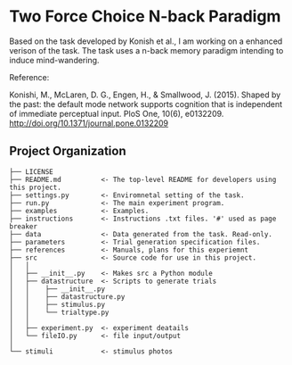 # Two Force Choice N-back Paradigm
Based on the task developed by Konish et al., I am working on a enhanced verison of the task.
The task uses a n-back memory paradigm intending to induce mind-wandering.

Reference:

Konishi, M., McLaren, D. G., Engen, H., & Smallwood, J. (2015). Shaped by the past: the default mode network supports cognition that is independent of immediate perceptual input. PloS One, 10(6), e0132209. http://doi.org/10.1371/journal.pone.0132209



Project Organization
------------

    ├── LICENSE
    ├── README.md          <- The top-level README for developers using this project.
    ├── settings.py        <- Enviromnetal setting of the task.
    ├── run.py             <- The main experiment program.   
    ├── examples           <- Examples.
    ├── instructions       <- Instructions .txt files. '#' used as page breaker   
    ├── data               <- Data generated from the task. Read-only.
    ├── parameters         <- Trial generation specification files.
    ├── references         <- Manuals, plans for this experiemnt
    ├── src                <- Source code for use in this project.
    │   │
    │   ├── __init__.py    <- Makes src a Python module
    │   ├── datastructure  <- Scripts to generate trials
    │   │    ├── __init__.py 
    │   │    ├── datastructure.py 
    │   │    ├── stimulus.py 
    │   │    └── trialtype.py
    │   │
    │   ├── experiment.py  <- experiment deatails
    │   └── fileIO.py      <- file input/output
    │   
    └── stimuli            <- stimulus photos


